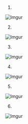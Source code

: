 1.
![Imgur](https://i.imgur.com/UdRblEY.png)

2.
![Imgur](https://i.imgur.com/X0PERkJ.png)

3.
![Imgur](https://i.imgur.com/FE3lpMk.png)

4.
![Imgur](https://i.imgur.com/vWZZLr4.png)

5.
![Imgur](https://i.imgur.com/tXp5ysp.png)

6.
![Imgur](https://i.imgur.com/WLcKhHe.png)
